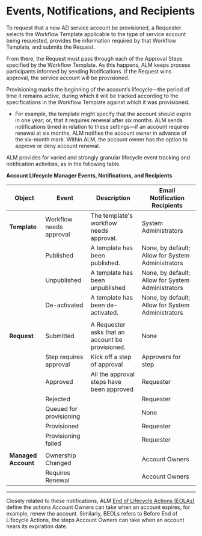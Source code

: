 ﻿[title]: # (Events, Notifications, and Recipients)
[tags]: # (Account Lifecycle Manager,ALM,Active Directory,)
[priority]: # (2200)

# Events, Notifications, and Recipients

To request that a new AD service account be provisioned, a Requester selects the Workflow Template applicable to the type of service account being requested, provides the information required by that Workflow Template, and submits the Request.

From there, the Request must pass through each of the Approval Steps specified by the Workflow Template. As this happens, ALM keeps process participants informed by sending Notifications. If the Request wins approval, the service account will be provisioned.

Provisioning marks the beginning of the account’s lifecycle—the period of time it remains active, during which it will be tracked according to the specifications in the Workflow Template against which it was provisioned.

* For example, the template might specify that the account should expire in one year; or, that it requires renewal after six months. ALM sends notifications timed in relation to these settings—if an account requires renewal at six months, ALM notifies the account owner in advance of the six-month mark. Within ALM, the account owner has the option to approve or deny account renewal.

ALM provides for varied and strongly granular lifecycle event tracking and notification activities, as in the following table.

**Account Lifecycle Manager Events, Notifications, and Recipients**

| **Object**          | **Event**               | **Description**                                   | **Email Notification Recipients**                 |
|---------------------|-------------------------|---------------------------------------------------|---------------------------------------------------|
| **Template**        | Workflow needs approval | The template's workflow needs approval.           | System Administrators                             |
|                     | Published               | A template has been published.                    | None, by default; Allow for System Administrators |
|                     | Unpublished             | A template has been unpublished                   | None, by default; Allow for System Administrators |
|                     | De-activated            | A template has been de-activated.                 | None, by default; Allow for System Administrators |
|                     |                         |                                                   |                                                   |
| **Request**         | Submitted               | A Requester asks that an account be provisioned.  | None                                              |
|                     | Step requires approval  | Kick off a step of approval                       | Approvers for step                                |
|                     | Approved                | All the approval steps have been approved         | Requester                                         |
|                     | Rejected                |                                                   | Requester                                         |
|                     | Queued for provisioning |                                                   | None                                              |
|                     | Provisioned             |                                                   | Requester                                         |
|                     | Provisioning failed     |                                                   | Requester                                         |
|                     |                         |                                                   |                                                   |
| **Managed Account** | Ownership Changed       |                                                   | Account Owners                                    |
|                     | Requires Renewal        |                                                   | Account Owners                                    |



---
Closely related to these notifications, ALM [End of Lifecycle Actions (EOLAs)](eol-actions.md) define the actions Account Owners can take when an account expires, for example, renew the account. Similarly, BEOLs refers to Before End of Lifecycle Actions, the steps Account Owners can take when an account nears its expiration date.


